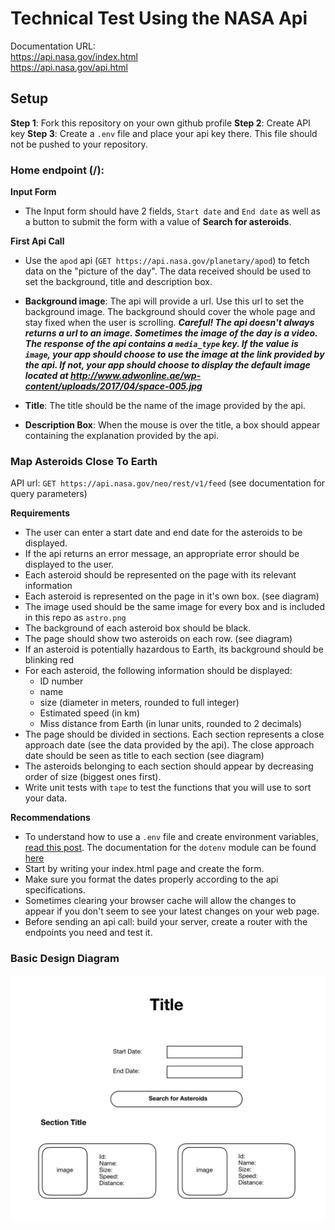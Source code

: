 # Technical Test Using the NASA Api

Documentation URL: </br>
https://api.nasa.gov/index.html </br>
https://api.nasa.gov/api.html

## Setup

**Step 1**: Fork this repository on your own github profile
**Step 2**: Create API key
**Step 3**: Create a `.env` file and place your api key there. This file should not be pushed to your repository.

### Home endpoint (/):

**Input Form**

- The Input form should have 2 fields, `Start date` and `End date` as well as a button to submit the form with a value of **Search for asteroids**.

**First Api Call** </br>
- Use the `apod` api (`GET https://api.nasa.gov/planetary/apod`) to fetch data on the "picture of the day".
The data received should be used to set the background, title and description box.

- **Background image**: The api will provide a url. Use this url to set the background image. The background should cover the whole page and stay fixed when the user is scrolling.
***Careful! The api doesn't always returns a url to an image. Sometimes the image of the day is a video.
The response of the api contains a `media_type` key. If the value is `image`, your app should choose to use the image at the link provided by the api. If not, your app should choose to display the default image located at http://www.adwonline.ae/wp-content/uploads/2017/04/space-005.jpg***


- **Title**: The title should be the name of the image provided by the api.

- **Description Box**: When the mouse is over the title, a box should appear containing the explanation provided by the api.


### Map Asteroids Close To Earth

API url: `GET https://api.nasa.gov/neo/rest/v1/feed` (see documentation for query parameters)

**Requirements**

- The user can enter a start date and end date for the asteroids to be displayed.
- If the api returns an error message, an appropriate error should be displayed to the user.
- Each asteroid should be represented on the page with its relevant information
- Each asteroid is represented on the page in it's own box. (see diagram)
- The image used should be the same image for every box and is included in this repo as `astro.png`
- The background of each asteroid box should be black.
- The page should show two asteroids on each row. (see diagram)
- If an asteroid is potentially hazardous to Earth, its background should be blinking red
- For each asteroid, the following information should be displayed:
    * ID number
    * name
    * size (diameter in meters, rounded to full integer)
    * Estimated speed (in km)
    * Miss distance from Earth (in lunar units, rounded to 2 decimals)
- The page should be divided in sections. Each section represents a close approach date (see the data provided by the api). The close approach date should be seen as title to each section (see diagram)
- The asteroids belonging to each section should appear by decreasing order of size (biggest ones first).
- Write unit tests with `tape` to test the functions that you will use to sort your data.

**Recommendations**
- To understand how to use a `.env` file and create environment variables, [read this post](https://medium.com/@thejasonfile/using-dotenv-package-to-create-environment-variables-33da4ac4ea8f). The documentation for the `dotenv` module can be found [here](https://www.npmjs.com/package/dotenv)
- Start by writing your index.html page and create the form.
- Make sure you format the dates properly according to the api specifications.
- Sometimes clearing your browser cache will allow the changes to appear if you don't seem to see your latest changes on your web page.
- Before sending an api call: build your server, create a router with the endpoints you need and test it.

### Basic Design Diagram

![Basic Diagram](img/diagram.jpg)
